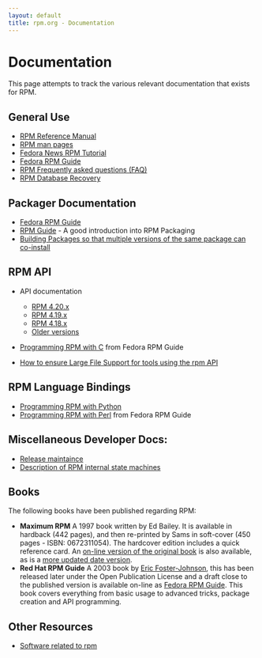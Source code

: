 ```yaml
---
layout: default
title: rpm.org - Documentation
---
```

# Documentation
This page attempts to track the various relevant documentation that exists for RPM.

## General Use
* [RPM Reference Manual](https://rpm-software-management.github.io/rpm/manual/)
* [RPM man pages](https://rpm-software-management.github.io/rpm/man/)
* [Fedora News RPM Tutorial](http://fedoranews.org/alex/tutorial/rpm/)
* [Fedora RPM Guide](https://web.archive.org/web/20220628164331/docs.fedoraproject.org/en-US/Fedora_Draft_Documentation/0.1/html//RPM_Guide/index.html)
* [RPM Frequently asked questions (FAQ)](user_doc/faq.html)
* [RPM Database Recovery](user_doc/db_recovery.html)

## Packager Documentation
* [Fedora RPM Guide](https://web.archive.org/web/20220628164331/docs.fedoraproject.org/en-US/Fedora_Draft_Documentation/0.1/html//RPM_Guide/index.html)
* [RPM Guide](https://rpm-packaging-guide.github.io/) - A good introduction into RPM Packaging
* [Building Packages so that multiple versions of the same package can co-install](user_doc/multiple_versions.html)

## RPM API
* API documentation
  * [RPM 4.20.x](https://ftp.osuosl.org/pub/rpm/api/4.20.0/)
  * [RPM 4.19.x](https://ftp.osuosl.org/pub/rpm/api/4.19.0/)
  * [RPM 4.18.x](https://ftp.osuosl.org/pub/rpm/api/4.18.0/)
  * [Older versions](https://ftp.osuosl.org/pub/rpm/api/)

* [Programming RPM with C](https://web.archive.org/web/20220628164331/docs.fedoraproject.org/en-US/Fedora_Draft_Documentation/0.1/html//RPM_Guide/ch-programming-c.html) from Fedora RPM Guide
* [How to ensure Large File Support for tools using the rpm API](devel_doc/large_files.html)

## RPM Language Bindings
* [Programming RPM with Python](python.html)
* [Programming RPM with Perl](https://web.archive.org/web/20220628164331/docs.fedoraproject.org/en-US/Fedora_Draft_Documentation/0.1/html//RPM_Guide/ch-programming-perl.html) from Fedora RPM Guide

## Miscellaneous Developer Docs:
  * [Release maintaince](devel_doc/release_maintaince.html)
  * [Description of RPM internal state machines](devel_doc/state_machines.html)

## Books
The following books have been published regarding RPM:

* **Maximum RPM** A 1997 book written by Ed Bailey. It is available in hardback (442 pages), and then re-printed by Sams in soft-cover (450 pages - ISBN: 0672311054). The hardcover edition includes a quick reference card. An [on-line version of the original book](https://cdn.preterhuman.net/texts/manuals/Maximum_RPM.pdf) is also available, as is a [more updated date version](https://ftp.osuosl.org/pub/rpm/max-rpm/). 
* **Red Hat RPM Guide** A 2003 book by [Eric Foster-Johnson](https://foster-johnson.com/), this has been released later under the Open Publication License and a draft close to the published version is available on-line as [Fedora RPM Guide](https://web.archive.org/web/20220628164331/docs.fedoraproject.org/en-US/Fedora_Draft_Documentation/0.1/html//RPM_Guide/index.html). This book covers everything from basic usage to advanced tricks, package creation and API programming. 

## Other Resources
* [Software related to rpm](software.html)

